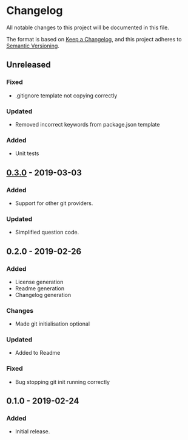 # Changelog
All notable changes to this project will be documented in this file.

The format is based on [Keep a Changelog](https://keepachangelog.com/en/1.0.0/),
and this project adheres to [Semantic Versioning](https://semver.org/spec/v2.0.0.html).

## Unreleased
### Fixed
- .gitignore template not copying correctly

### Updated
- Removed incorrect keywords from package.json template

### Added
- Unit tests

## [0.3.0] - 2019-03-03
### Added
- Support for other git providers.

### Updated
- Simplified question code.

## 0.2.0 - 2019-02-26
### Added
- License generation
- Readme generation
- Changelog generation

### Changes
- Made git initialisation optional

### Updated
- Added to Readme

### Fixed
- Bug stopping git init running correctly

## 0.1.0 - 2019-02-24
### Added
- Initial release.

[0.3.0]: https://github.com/DomParfitt/generator-simple-ts/compare/v0.2.0...v0.3.0
